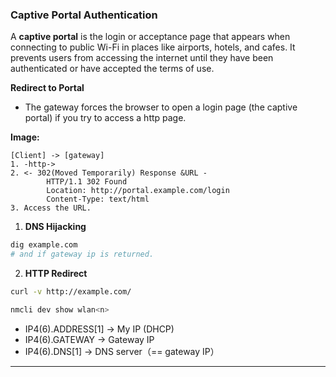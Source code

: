 ### Captive Portal Authentication

A **captive portal** is the login or acceptance page that appears when connecting to public Wi-Fi in places like airports, hotels, and cafes. It prevents users from accessing the internet until they have been authenticated or have accepted the terms of use.

**Redirect to Portal**

   * The gateway forces the browser to open a login page (the captive portal) if you try to access a http page.

**Image:**
```
[Client] -> [gateway]
1. -http->
2. <- 302(Moved Temporarily) Response &URL -
        HTTP/1.1 302 Found
        Location: http://portal.example.com/login
        Content-Type: text/html
3. Access the URL.
```

1. **DNS Hijacking**
```bash
dig example.com
# and if gateway ip is returned.
```

2. **HTTP Redirect**
```bash
curl -v http://example.com/ 
```

```bash
nmcli dev show wlan<n>
```
* IP4(6).ADDRESS[1] → My IP (DHCP)
* IP4(6).GATEWAY → Gateway IP
* IP4(6).DNS[1] → DNS server（== gateway IP）



---
